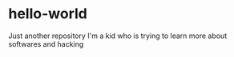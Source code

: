 # hello-world
Just another repository
I'm a kid who is trying to learn more about softwares and hacking
